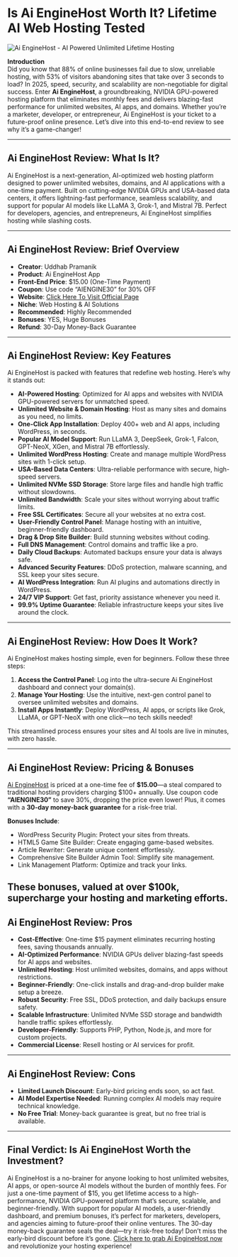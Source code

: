 # Is Ai EngineHost Worth It? Lifetime AI Web Hosting Tested
![Ai EngineHost - AI Powered Unlimited Lifetime Hosting](https://github.com/user-attachments/assets/3f920bc9-1776-4048-ac1f-ac33dfe67584)


**Introduction**  
Did you know that 88% of online businesses fail due to slow, unreliable hosting, with 53% of visitors abandoning sites that take over 3 seconds to load? In 2025, speed, security, and scalability are non-negotiable for digital success. Enter **Ai EngineHost**, a groundbreaking, NVIDIA GPU-powered hosting platform that eliminates monthly fees and delivers blazing-fast performance for unlimited websites, AI apps, and domains. Whether you’re a marketer, developer, or entrepreneur, Ai EngineHost is your ticket to a future-proof online presence. Let’s dive into this end-to-end review to see why it’s a game-changer!

---

## Ai EngineHost Review: What Is It?  
Ai EngineHost is a next-generation, AI-optimized web hosting platform designed to power unlimited websites, domains, and AI applications with a one-time payment. Built on cutting-edge NVIDIA GPUs and USA-based data centers, it offers lightning-fast performance, seamless scalability, and support for popular AI models like LLaMA 3, Grok-1, and Mistral 7B. Perfect for developers, agencies, and entrepreneurs, Ai EngineHost simplifies hosting while slashing costs.

---

## Ai EngineHost Review: Brief Overview  
- **Creator**: Uddhab Pramanik  
- **Product**: Ai EngineHost App  
- **Front-End Price**: $15.00 (One-Time Payment)  
- **Coupon**: Use code “AIENGINE30” for 30% OFF  
- **Website**: [Click Here To Visit Official Page](https://bit.ly/4kBiq6S)  
- **Niche**: Web Hosting & AI Solutions  
- **Recommended**: Highly Recommended  
- **Bonuses**: YES, Huge Bonuses  
- **Refund**: 30-Day Money-Back Guarantee  

---

## Ai EngineHost Review: Key Features  
Ai EngineHost is packed with features that redefine web hosting. Here’s why it stands out:  
- **AI-Powered Hosting**: Optimized for AI apps and websites with NVIDIA GPU-powered servers for unmatched speed.  
- **Unlimited Website & Domain Hosting**: Host as many sites and domains as you need, no limits.  
- **One-Click App Installation**: Deploy 400+ web and AI apps, including WordPress, in seconds.  
- **Popular AI Model Support**: Run LLaMA 3, DeepSeek, Grok-1, Falcon, GPT-NeoX, XGen, and Mistral 7B effortlessly.  
- **Unlimited WordPress Hosting**: Create and manage multiple WordPress sites with 1-click setup.  
- **USA-Based Data Centers**: Ultra-reliable performance with secure, high-speed servers.  
- **Unlimited NVMe SSD Storage**: Store large files and handle high traffic without slowdowns.  
- **Unlimited Bandwidth**: Scale your sites without worrying about traffic limits.  
- **Free SSL Certificates**: Secure all your websites at no extra cost.  
- **User-Friendly Control Panel**: Manage hosting with an intuitive, beginner-friendly dashboard.  
- **Drag & Drop Site Builder**: Build stunning websites without coding.  
- **Full DNS Management**: Control domains and traffic like a pro.  
- **Daily Cloud Backups**: Automated backups ensure your data is always safe.  
- **Advanced Security Features**: DDoS protection, malware scanning, and SSL keep your sites secure.  
- **AI WordPress Integration**: Run AI plugins and automations directly in WordPress.  
- **24/7 VIP Support**: Get fast, priority assistance whenever you need it.  
- **99.9% Uptime Guarantee**: Reliable infrastructure keeps your sites live around the clock.  

---

## Ai EngineHost Review: How Does It Work?  
Ai EngineHost makes hosting simple, even for beginners. Follow these three steps:  
1. **Access the Control Panel**: Log into the ultra-secure Ai EngineHost dashboard and connect your domain(s).  
2. **Manage Your Hosting**: Use the intuitive, next-gen control panel to oversee unlimited websites and domains.  
3. **Install Apps Instantly**: Deploy WordPress, AI apps, or scripts like Grok, LLaMA, or GPT-NeoX with one click—no tech skills needed!  

This streamlined process ensures your sites and AI tools are live in minutes, with zero hassle.

---

## Ai EngineHost Review: Pricing & Bonuses  
[Ai EngineHost](https://bit.ly/4kBiq6S) is priced at a one-time fee of **$15.00**—a steal compared to traditional hosting providers charging $100+ annually. Use coupon code **“AIENGINE30”** to save 30%, dropping the price even lower! Plus, it comes with a **30-day money-back guarantee** for a risk-free trial.  

**Bonuses Include**:  
- WordPress Security Plugin: Protect your sites from threats.  
- HTML5 Game Site Builder: Create engaging game-based websites.  
- Article Rewriter: Generate unique content effortlessly.  
- Comprehensive Site Builder Admin Tool: Simplify site management.  
- Link Management Platform: Optimize and track your links.  

**These bonuses, valued at over $100k, supercharge your hosting and marketing efforts.**
---

## Ai EngineHost Review: Pros  
- **Cost-Effective**: One-time $15 payment eliminates recurring hosting fees, saving thousands annually.  
- **AI-Optimized Performance**: NVIDIA GPUs deliver blazing-fast speeds for AI apps and websites.  
- **Unlimited Hosting**: Host unlimited websites, domains, and apps without restrictions.  
- **Beginner-Friendly**: One-click installs and drag-and-drop builder make setup a breeze.  
- **Robust Security**: Free SSL, DDoS protection, and daily backups ensure safety.  
- **Scalable Infrastructure**: Unlimited NVMe SSD storage and bandwidth handle traffic spikes effortlessly.  
- **Developer-Friendly**: Supports PHP, Python, Node.js, and more for custom projects.  
- **Commercial License**: Resell hosting or AI services for profit.  

---

## Ai EngineHost Review: Cons  
- **Limited Launch Discount**: Early-bird pricing ends soon, so act fast.  
- **AI Model Expertise Needed**: Running complex AI models may require technical knowledge.  
- **No Free Trial**: Money-back guarantee is great, but no free trial is available. 
---

## Final Verdict: Is Ai EngineHost Worth the Investment?  
Ai EngineHost is a no-brainer for anyone looking to host unlimited websites, AI apps, or open-source AI models without the burden of monthly fees. For just a one-time payment of $15, you get lifetime access to a high-performance, NVIDIA GPU-powered platform that’s secure, scalable, and beginner-friendly. With support for popular AI models, a user-friendly dashboard, and premium bonuses, it’s perfect for marketers, developers, and agencies aiming to future-proof their online ventures. The 30-day money-back guarantee seals the deal—try it risk-free today! Don’t miss the early-bird discount before it’s gone. [Click here to grab Ai EngineHost now](https://bit.ly/4kBiq6S) and revolutionize your hosting experience!

